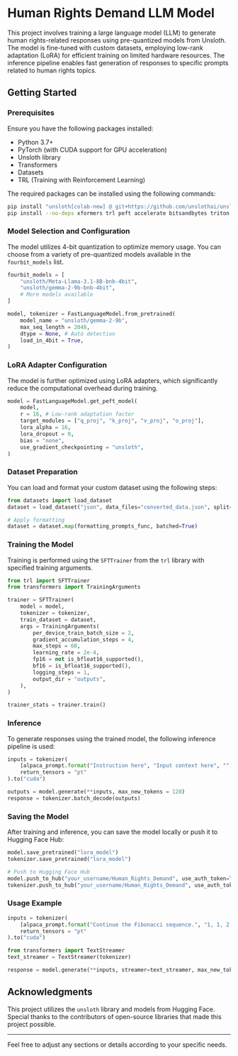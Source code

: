 # Human Rights Demand LLM Model

This project involves training a large language model (LLM) to generate human rights-related responses using pre-quantized models from Unsloth. The model is fine-tuned with custom datasets, employing low-rank adaptation (LoRA) for efficient training on limited hardware resources. The inference pipeline enables fast generation of responses to specific prompts related to human rights topics.

## Getting Started

### Prerequisites

Ensure you have the following packages installed:

- Python 3.7+
- PyTorch (with CUDA support for GPU acceleration)
- Unsloth library
- Transformers
- Datasets
- TRL (Training with Reinforcement Learning)

The required packages can be installed using the following commands:

```bash
pip install "unsloth[colab-new] @ git+https://github.com/unslothai/unsloth.git"
pip install --no-deps xformers trl peft accelerate bitsandbytes triton
```

### Model Selection and Configuration

The model utilizes 4-bit quantization to optimize memory usage. You can choose from a variety of pre-quantized models available in the `fourbit_models` list.

```python
fourbit_models = [
    "unsloth/Meta-Llama-3.1-8B-bnb-4bit",
    "unsloth/gemma-2-9b-bnb-4bit",
    # More models available
]

model, tokenizer = FastLanguageModel.from_pretrained(
    model_name = "unsloth/gemma-2-9b",
    max_seq_length = 2048,
    dtype = None, # Auto detection
    load_in_4bit = True,
)
```

### LoRA Adapter Configuration

The model is further optimized using LoRA adapters, which significantly reduce the computational overhead during training.

```python
model = FastLanguageModel.get_peft_model(
    model,
    r = 16, # Low-rank adaptation factor
    target_modules = ["q_proj", "k_proj", "v_proj", "o_proj"],
    lora_alpha = 16,
    lora_dropout = 0,
    bias = "none",
    use_gradient_checkpointing = "unsloth",
)
```

### Dataset Preparation

You can load and format your custom dataset using the following steps:

```python
from datasets import load_dataset
dataset = load_dataset("json", data_files="converted_data.json", split="train")

# Apply formatting
dataset = dataset.map(formatting_prompts_func, batched=True)
```

### Training the Model

Training is performed using the `SFTTrainer` from the `trl` library with specified training arguments.

```python
from trl import SFTTrainer
from transformers import TrainingArguments

trainer = SFTTrainer(
    model = model,
    tokenizer = tokenizer,
    train_dataset = dataset,
    args = TrainingArguments(
        per_device_train_batch_size = 2,
        gradient_accumulation_steps = 4,
        max_steps = 60,
        learning_rate = 2e-4,
        fp16 = not is_bfloat16_supported(),
        bf16 = is_bfloat16_supported(),
        logging_steps = 1,
        output_dir = "outputs",
    ),
)

trainer_stats = trainer.train()
```

### Inference

To generate responses using the trained model, the following inference pipeline is used:

```python
inputs = tokenizer(
    [alpaca_prompt.format("Instruction here", "Input context here", "")],
    return_tensors = "pt"
).to("cuda")

outputs = model.generate(**inputs, max_new_tokens = 128)
response = tokenizer.batch_decode(outputs)
```

### Saving the Model

After training and inference, you can save the model locally or push it to Hugging Face Hub:

```python
model.save_pretrained("lora_model")
tokenizer.save_pretrained("lora_model")

# Push to Hugging Face Hub
model.push_to_hub("your_username/Human_Rights_Demand", use_auth_token=True)
tokenizer.push_to_hub("your_username/Human_Rights_Demand", use_auth_token=True)
```

### Usage Example

```python
inputs = tokenizer(
    [alpaca_prompt.format("Continue the Fibonacci sequence.", "1, 1, 2, 3, 5, 8", "")],
    return_tensors = "pt"
).to("cuda")

from transformers import TextStreamer
text_streamer = TextStreamer(tokenizer)

response = model.generate(**inputs, streamer=text_streamer, max_new_tokens=128)
```

## Acknowledgments

This project utilizes the `unsloth` library and models from Hugging Face. Special thanks to the contributors of open-source libraries that made this project possible.

---

Feel free to adjust any sections or details according to your specific needs.
